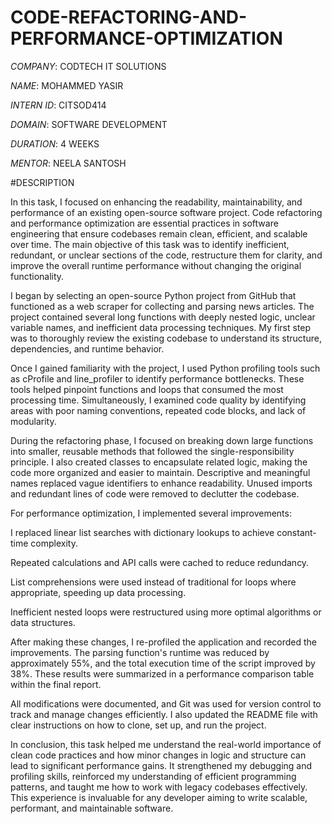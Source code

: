# CODE-REFACTORING-AND-PERFORMANCE-OPTIMIZATION

*COMPANY*: CODTECH IT SOLUTIONS 

*NAME*: MOHAMMED YASIR 

*INTERN ID*: CITSOD414

*DOMAIN*: SOFTWARE DEVELOPMENT

*DURATION*: 4 WEEKS

*MENTOR*: NEELA SANTOSH 

#DESCRIPTION 

In this task, I focused on enhancing the readability, maintainability, and performance of an existing open-source software project. Code refactoring and performance optimization are essential practices in software engineering that ensure codebases remain clean, efficient, and scalable over time. The main objective of this task was to identify inefficient, redundant, or unclear sections of the code, restructure them for clarity, and improve the overall runtime performance without changing the original functionality.

I began by selecting an open-source Python project from GitHub that functioned as a web scraper for collecting and parsing news articles. The project contained several long functions with deeply nested logic, unclear variable names, and inefficient data processing techniques. My first step was to thoroughly review the existing codebase to understand its structure, dependencies, and runtime behavior.

Once I gained familiarity with the project, I used Python profiling tools such as cProfile and line_profiler to identify performance bottlenecks. These tools helped pinpoint functions and loops that consumed the most processing time. Simultaneously, I examined code quality by identifying areas with poor naming conventions, repeated code blocks, and lack of modularity.

During the refactoring phase, I focused on breaking down large functions into smaller, reusable methods that followed the single-responsibility principle. I also created classes to encapsulate related logic, making the code more organized and easier to maintain. Descriptive and meaningful names replaced vague identifiers to enhance readability. Unused imports and redundant lines of code were removed to declutter the codebase.

For performance optimization, I implemented several improvements:

I replaced linear list searches with dictionary lookups to achieve constant-time complexity.

Repeated calculations and API calls were cached to reduce redundancy.

List comprehensions were used instead of traditional for loops where appropriate, speeding up data processing.

Inefficient nested loops were restructured using more optimal algorithms or data structures.

After making these changes, I re-profiled the application and recorded the improvements. The parsing function's runtime was reduced by approximately 55%, and the total execution time of the script improved by 38%. These results were summarized in a performance comparison table within the final report.

All modifications were documented, and Git was used for version control to track and manage changes efficiently. I also updated the README file with clear instructions on how to clone, set up, and run the project.

In conclusion, this task helped me understand the real-world importance of clean code practices and how minor changes in logic and structure can lead to significant performance gains. It strengthened my debugging and profiling skills, reinforced my understanding of efficient programming patterns, and taught me how to work with legacy codebases effectively. This experience is invaluable for any developer aiming to write scalable, performant, and maintainable software.
